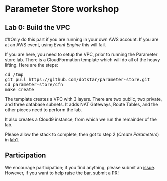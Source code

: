 # Parameter Store workshop


## Lab 0: Build the VPC

##Only do this part if you are running in your own AWS account.  If you are at an AWS event, using _Event Engine_ this will fail.

If you are here, you need to setup the VPC, prior to running the Parameter store lab.  There is a CloudFormation template which will do all of the heavy lifting.  Here are the steps:

<pre>
cd /tmp
git pull https://github.com/dotstar/parameter-store.git
cd parameter-store/cfn
make create
</pre>

The template creates a VPC with 3 layers.  There are two public, two private, and three database subnets.  It adds NAT Gateways, Route Tables, and the other pieces need to perform the lab.

It also creates a Cloud9 instance, from which we run the remainder of the lab.

Please allow the stack to complete, then got to step 2 (_Create Parameters_) in [lab1](../lab1).


## Participation

We encourage participation; if you find anything, please submit an [issue](https://github.com/dotstar/parameter-store/issues). However, if you want to help raise the bar, submit a [PR](https://github.com/dotstar/parameter-store/pulls)!

<!--## License

This library is licensed under the Apache 2.0 License.
-->